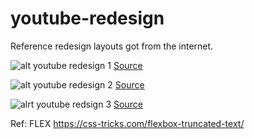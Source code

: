 # youtube-redesign

Reference redesign layouts got from the internet.

![alt youtube redesign 1](https://assets.materialup.com/uploads/13405b0c-2774-454b-b025-746bacf46f25/preview.png)
[Source](https://www.pinterest.com/pin/347410558745211178/)

![alt youtube redesign 2](https://i.pinimg.com/originals/5f/9c/bf/5f9cbf3e2d7407cc54ba8f796f83677b.jpg)
[Source](https://www.uplabs.com/challenges/youtube-redesign-challenge-e5a25595-1c32-4180-b379-8e0a832b189d)

![alrt youtube redsign 3](https://caphe.sfo2.cdn.digitaloceanspaces.com/assets/images/youtube-redesign.png)
[Source](https://www.uistore.design/items/youtube-redesign/)


Ref: 
FLEX 
https://css-tricks.com/flexbox-truncated-text/